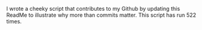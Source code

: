 I wrote a cheeky script that contributes to my Github by updating this ReadMe to illustrate why more than commits matter. This script has run 522 times.